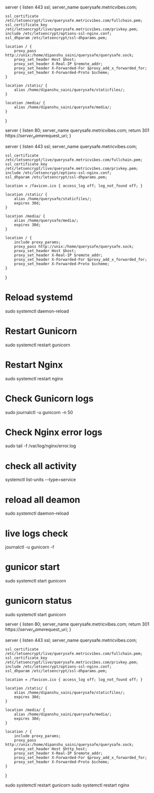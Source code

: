 <!-- nginx code-->

server {
    listen 443 ssl;
    server_name querysafe.metricvibes.com;

    ssl_certificate /etc/letsencrypt/live/querysafe.metricvibes.com/fullchain.pem;
    ssl_certificate_key /etc/letsencrypt/live/querysafe.metricvibes.com/privkey.pem;
    include /etc/letsencrypt/options-ssl-nginx.conf;
    ssl_dhparam /etc/letsencrypt/ssl-dhparams.pem;

    location / {
        proxy_pass http://unix:/home/dipanshu_saini/querysafe/querysafe.sock;
        proxy_set_header Host $host;
        proxy_set_header X-Real-IP $remote_addr;
        proxy_set_header X-Forwarded-For $proxy_add_x_forwarded_for;
        proxy_set_header X-Forwarded-Proto $scheme;
    }

    location /static/ {
        alias /home/dipanshu_saini/querysafe/staticfiles/;
    }

    location /media/ {
        alias /home/dipanshu_saini/querysafe/media/;
    }   
}



server {
    listen 80;
    server_name querysafe.metricvibes.com;
    return 301 https://$server_name$request_uri;
}

server {
    listen 443 ssl;
    server_name querysafe.metricvibes.com;

    ssl_certificate /etc/letsencrypt/live/querysafe.metricvibes.com/fullchain.pem;
    ssl_certificate_key /etc/letsencrypt/live/querysafe.metricvibes.com/privkey.pem;
    include /etc/letsencrypt/options-ssl-nginx.conf;
    ssl_dhparam /etc/letsencrypt/ssl-dhparams.pem;

    location = /favicon.ico { access_log off; log_not_found off; }

    location /static/ {
        alias /home/querysafe/staticfiles/;
        expires 30d;
    }

    location /media/ {
        alias /home/querysafe/media/;
        expires 30d;
    }

    location / {
        include proxy_params;
        proxy_pass http://unix:/home/querysafe/querysafe.sock;
        proxy_set_header Host $host;
        proxy_set_header X-Real-IP $remote_addr;
        proxy_set_header X-Forwarded-For $proxy_add_x_forwarded_for;
        proxy_set_header X-Forwarded-Proto $scheme;
    }
}


<!-- restart services  -->
# Reload systemd
sudo systemctl daemon-reload

# Restart Gunicorn
sudo systemctl restart gunicorn

# Restart Nginx
sudo systemctl restart nginx











<!-- logs check-->
# Check Gunicorn logs
sudo journalctl -u gunicorn -n 50

# Check Nginx error logs
sudo tail -f /var/log/nginx/error.log   

# check all activity
systemctl list-units --type=service

# reload all deamon
sudo systemctl daemon-reload

# live logs check
journalctl -u gunicorn -f

# gunicor start
sudo systemctl start gunicorn

# gunicorn status
sudo systemctl start gunicorn












<!-- 4.31 Updated nginx -->

server {
    listen 80;
    server_name querysafe.metricvibes.com;
    return 301 https://$server_name$request_uri;
}

server {
    listen 443 ssl;
    server_name querysafe.metricvibes.com;

    ssl_certificate /etc/letsencrypt/live/querysafe.metricvibes.com/fullchain.pem;
    ssl_certificate_key /etc/letsencrypt/live/querysafe.metricvibes.com/privkey.pem;
    include /etc/letsencrypt/options-ssl-nginx.conf;
    ssl_dhparam /etc/letsencrypt/ssl-dhparams.pem;

    location = /favicon.ico { access_log off; log_not_found off; }

    location /static/ {
        alias /home/dipanshu_saini/querysafe/staticfiles/;
        expires 30d;
    }

    location /media/ {
        alias /home/dipanshu_saini/querysafe/media/;
        expires 30d;
    }

    location / {
        include proxy_params;
        proxy_pass http://unix:/home/dipanshu_saini/querysafe/querysafe.sock;
        proxy_set_header Host $http_host;
        proxy_set_header X-Real-IP $remote_addr;
        proxy_set_header X-Forwarded-For $proxy_add_x_forwarded_for;
        proxy_set_header X-Forwarded-Proto $scheme;
    }
}


<!-- system restart cmd  -->
sudo systemctl restart gunicorn
sudo systemctl restart nginx
